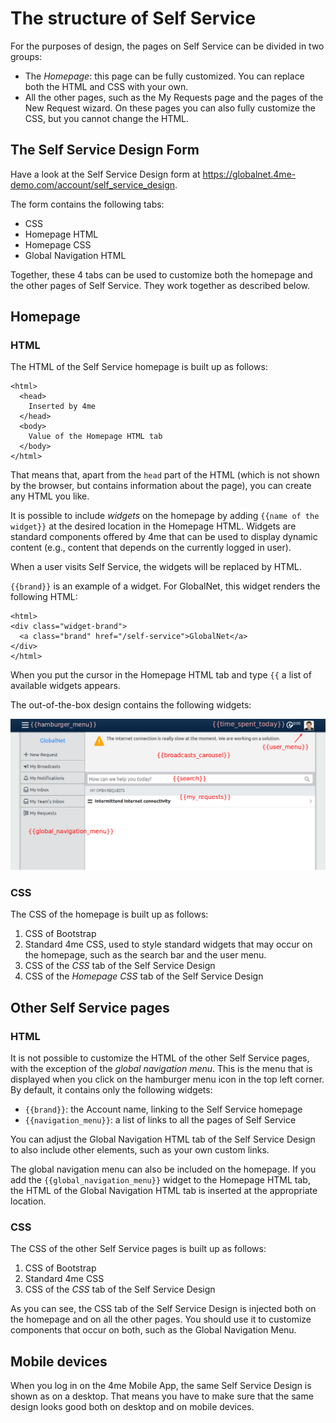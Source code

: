 # The structure of Self Service

For the purposes of design, the pages on Self Service can be divided in two groups:

* The *Homepage*: this page can be fully customized. You can replace both the HTML and CSS with your own.
* All the other pages, such as the My Requests page and the pages of the New Request wizard. 
  On these pages you can also fully customize the CSS, but you cannot change the HTML.
  
## The Self Service Design Form

Have a look at the Self Service Design form at https://globalnet.4me-demo.com/account/self_service_design.

The form contains the following tabs:

* CSS
* Homepage HTML
* Homepage CSS
* Global Navigation HTML

Together, these 4 tabs can be used to customize both the homepage and the other pages of Self Service. They work together as described below.

## Homepage

### HTML

The HTML of the Self Service homepage is built up as follows:

```
<html>
  <head>
    Inserted by 4me
  </head>
  <body>
    Value of the Homepage HTML tab
  </body>
</html>
```

That means that, apart from the `head` part of the HTML 
(which is not shown by the browser, but contains information about the page), you can create any HTML you like.

It is possible to include _widgets_ on the homepage by adding `{{name of the widget}}` at the desired location in the Homepage HTML. 
Widgets are standard components offered by 4me that can be used to display dynamic content (e.g., content that depends on the currently logged in user).

When a user visits Self Service, the widgets will be replaced by HTML.

`{{brand}}` is an example of a widget. For GlobalNet, this widget renders the following HTML:

```
<html>
<div class="widget-brand">
  <a class="brand" href="/self-service">GlobalNet</a>
</div>
</html>
```

When you put the cursor in the Homepage HTML tab and type `{{` a list of available widgets appears.

The out-of-the-box design contains the following widgets:

![](images/ssd-homepage-widgets.png)

### CSS

The CSS of the homepage is built up as follows:

1. CSS of Bootstrap
2. Standard 4me CSS, used to style standard widgets that may occur on the homepage, such as the search bar and the user menu.
3. CSS of the _CSS_ tab of the Self Service Design
4. CSS of the _Homepage CSS_ tab of the Self Service Design

## Other Self Service pages

### HTML

It is not possible to customize the HTML of the other Self Service pages, with the exception of the _global navigation menu_. 
This is the menu that is displayed when you click on the hamburger menu icon in the top left corner. 
By default, it contains only the following widgets:

* `{{brand}}`: the Account name, linking to the Self Service homepage
* `{{navigation_menu}}`: a list of links to all the pages of Self Service

You can adjust the Global Navigation HTML tab of the Self Service Design to also include other elements, such as your own custom links.

The global navigation menu can also be included on the homepage. 
If you add the `{{global_navigation_menu}}` widget to the Homepage HTML tab, 
the HTML of the Global Navigation HTML tab is inserted at the appropriate location.

### CSS

The CSS of the other Self Service pages is built up as follows:

1. CSS of Bootstrap
2. Standard 4me CSS
3. CSS of the _CSS_ tab of the Self Service Design

As you can see, the CSS tab of the Self Service Design is injected both on the homepage and on all the other pages. 
You should use it to customize components that occur on both, such as the Global Navigation Menu.

## Mobile devices

When you log in on the 4me Mobile App, the same Self Service Design is shown as on a desktop. 
That means you have to make sure that the same design looks good both on desktop and on mobile devices.
